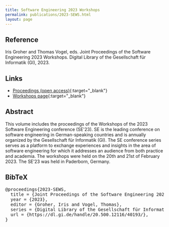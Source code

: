 ```yaml
---
title: Software Engineering 2023 Workshops
permalink: publications/2023-SEWS.html
layout: page
---
```


## Reference
Iris Groher and Thomas Vogel, eds. Joint Proceedings of the Software Engineering 2023 Workshops.
Digital Library of the Gesellschaft für Informatik (GI), 2023.

## Links
* [Proceedings (open access)](https://dl.gi.de/handle/20.500.12116/40193/){:target="_blank"}
* [Workshops page](https://se-2023.gi.de/programm/workshops){:target="_blank"}

## Abstract
This volume includes the proceedings of the Workshops of the 2023 Software Engineering
conference (SE'23). SE is the leading conference on software engineering in German-speaking
countries and is annually organized by the Gesellschaft für Informatik (GI). The SE conference series
serves as a platform to exchange experiences and insights in the area of software engineering for
which it addresses an audience from both practice and academia. The workshops were held on the
20th and 21st of February 2023. The SE’23 was held in Paderborn, Germany.

## BibTeX

<div class="bibtex">
<pre>@proceedings{2023-SEWS,
  title = {Joint Proceedings of the Software Engineering 2023 Workshops},
  year = {2023},
  editor = {Groher, Iris and Vogel, Thomas},
  series = {Digital Library of the Gesellschaft für Informatik (GI)},
  url = {https://dl.gi.de/handle/20.500.12116/40193/},
}
</pre>
</div>
